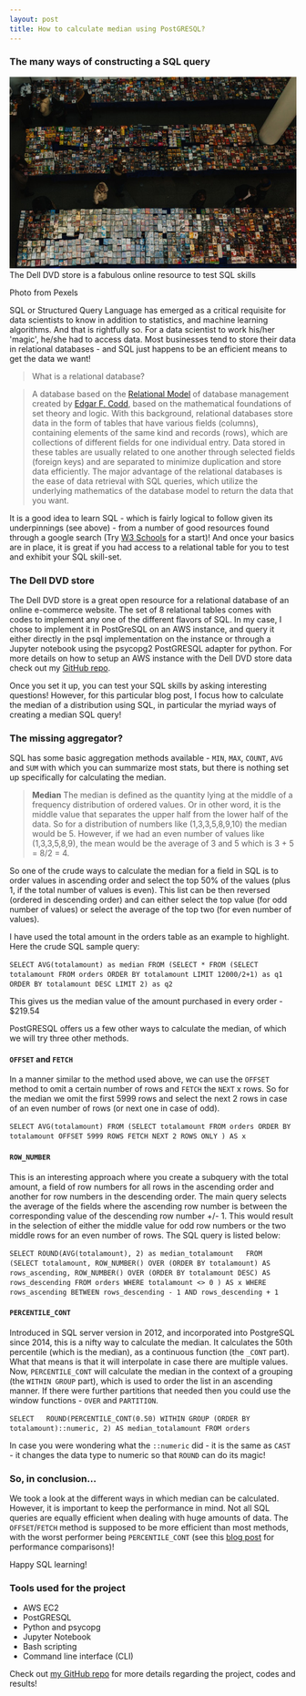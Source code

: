 ```yaml
---
layout: post
title: How to calculate median using PostGRESQL?
---
```

### The many ways of constructing a SQL query

![DVD](/images/blog4/people-buy-sell-cassettes.jpg)
The Dell DVD store is a fabulous online resource to test SQL skills

Photo from Pexels

SQL or Structured Query Language has emerged as a critical requisite for data scientists to know in addition to statistics, and machine learning algorithms. And that is rightfully so. For a data scientist to work his/her 'magic', he/she had to access data. Most businesses tend to store their data in relational databases - and SQL just happens to be an efficient means to get the data we want!

>What is a relational database?

>A database based on the [Relational Model](https://en.wikipedia.org/wiki/Relational_model) of database management created by [Edgar F. Codd](https://en.wikipedia.org/wiki/Edgar_F._Codd), based on the mathematical foundations of set theory and logic. With this background, relational databases store data in the form of tables that have various fields (columns), containing elements of the same kind and records (rows), which are collections of different fields for one individual entry. Data stored in these tables are usually related to one another through selected fields (foreign keys) and are separated to minimize duplication and store data efficiently. The major advantage of the relational databases is the ease of data retrieval with SQL queries, which utilize the underlying mathematics of the database model to return the data that you want.

It is a good idea to learn SQL - which is fairly logical to follow given its underpinnings (see above) - from a number of good resources found through a google search (Try [W3 Schools](https://www.w3schools.com/sql/sql_intro.asp) for a start)! And once your basics are in place, it is great if you had access to a relational table for you to test and exhibit your SQL skill-set.

### The Dell DVD store

The Dell DVD store is a great open resource for a relational database of an online e-commerce website. The set of 8 relational tables comes with codes to implement any one of the different flavors of SQL. In my case, I chose to implement it in PostGreSQL on an AWS instance, and query it either directly in the psql implementation on the instance or through a Jupyter notebook using the psycopg2 PostGRESQL adapter for python. For more details on how to setup an AWS instance with the Dell DVD store data check out my [GitHub repo](https://github.com/swv293/Dell_DVDStore_SQL).

Once you set it up, you can test your SQL skills by asking interesting questions! However, for this particular blog post, I focus how to calculate the median of a distribution using SQL, in particular the myriad ways of creating a median SQL query!

### The missing aggregator?

SQL has some basic aggregation methods available - `MIN`, `MAX`, `COUNT`, `AVG` and `SUM` with which you can summarize most stats, but there is nothing set up specifically for calculating the median.

>__Median__
>The median is defined as the quantity lying at the middle of a frequency distribution of ordered values. Or in other word, it is the middle value that separates the upper half from the lower half of the data.
> So for a distribution of numbers like (1,3,3,5,8,9,10) the median would be 5. However, if we had an even number of values like (1,3,3,5,8,9), the mean would be the average of 3 and 5 which is 3 + 5 = 8/2 = 4.

So one of the crude ways to calculate the median for a field in SQL is to order values in ascending order and select the top 50% of the values (plus 1, if the total number of values is even). This list can be then reversed (ordered in descending order) and can either select the top value (for odd number of values) or select the average of the top two (for even number of values).

I have used the total amount in the orders table as an example to highlight. Here the crude SQL sample query:

`SELECT AVG(totalamount) as median
FROM
(SELECT *
FROM
(SELECT totalamount
FROM orders
ORDER BY totalamount
LIMIT 12000/2+1) as q1
ORDER BY totalamount DESC
LIMIT 2) as q2`

This gives us the median value of the amount purchased in every order - $219.54

PostGRESQL offers us a few other ways to calculate the median, of which we will try three other methods.

#### `OFFSET` and `FETCH`

In a manner similar to the method used above, we can use the `OFFSET` method to omit a certain number of rows and `FETCH` the `NEXT` x rows. So for the median we omit the first 5999 rows and select the next 2 rows in case of an even number of rows (or next one in case of odd).

`SELECT AVG(totalamount)
FROM (SELECT totalamount FROM orders
ORDER BY totalamount
OFFSET 5999 ROWS
FETCH NEXT 2 ROWS ONLY
) AS x`

#### `ROW_NUMBER`

This is an interesting approach where you create a subquery with the total amount, a field of row numbers for all rows in the ascending order and another for row numbers in the descending order. The main query selects the average of the fields where the ascending row number is between the corresponding value of the descending row number +/- 1. This would result in the selection of either the middle value for odd row numbers or the two middle rows for an even number of rows. The SQL query is listed below:

`SELECT ROUND(AVG(totalamount), 2) as median_totalamount  
FROM  
(SELECT totalamount,
ROW_NUMBER() OVER (ORDER BY totalamount) AS rows_ascending,
ROW_NUMBER() OVER (ORDER BY totalamount DESC) AS rows_descending
FROM orders
WHERE totalamount <> 0
) AS x
WHERE rows_ascending BETWEEN rows_descending - 1 AND rows_descending + 1`

#### `PERCENTILE_CONT`

Introduced in SQL server version in 2012, and incorporated into PostgreSQL since 2014, this is a nifty way to calculate the median. It calculates the 50th percentile (which is the median), as a continuous function (the `_CONT` part). What that means is that it will interpolate in case there are multiple values. Now, `PERCENTILE_CONT` will calculate the median in the context of a grouping (the `WITHIN GROUP` part), which is used to order the list in an ascending manner. If there were further partitions that needed then you could use the window functions - `OVER` and `PARTITION`.

`SELECT  
ROUND(PERCENTILE_CONT(0.50) WITHIN GROUP (ORDER BY totalamount)::numeric, 2)
AS median_totalamount
FROM orders`

In case you were wondering what the `::numeric` did - it is the same as `CAST` - it changes the data type to numeric so that `ROUND` can do its magic!

### So, in conclusion...

We took a look at the different ways in which median can be calculated. However, it is important to keep the performance in mind. Not all SQL queries are equally efficient when dealing with huge amounts of data. The `OFFSET`/`FETCH` method is supposed to be more efficient than most methods, with the worst performer being `PERCENTILE_CONT` (see this [blog post](https://sqlperformance.com/2012/08/t-sql-queries/median) for performance comparisons)!

Happy SQL learning!

### Tools used for the project

* AWS EC2
* PostGRESQL
* Python and psycopg
* Jupyter Notebook
* Bash scripting
* Command line interface (CLI)

Check out [my GitHub repo](https://github.com/swv293/Dell_DVDStore_SQL) for more details regarding the project, codes and results!
